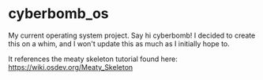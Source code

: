 # cyberbomb_os

My current operating system project. Say hi cyberbomb! 
I decided to create this on a whim, and I won't update this as much as I initially hope to. 

It references the meaty skeleton tutorial found here: https://wiki.osdev.org/Meaty_Skeleton
